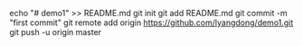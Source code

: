 echo "# demo1" >> README.md
git init
git add README.md
git commit -m "first commit"
git remote add origin https://github.com/lyangdong/demo1.git
git push -u origin master
